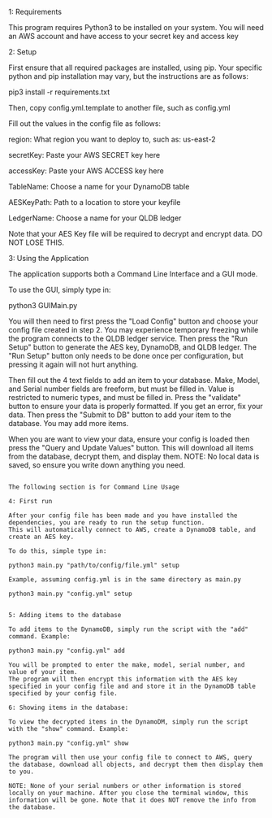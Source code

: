 1: Requirements

This program requires Python3 to be installed on your system.
You will need an AWS account and have access to your secret key and access key

2: Setup

First ensure that all required packages are installed, using pip. Your specific python and pip installation may vary, but the instructions are as follows:

pip3 install -r requirements.txt

Then, copy config.yml.template to another file, such as config.yml

Fill out the values in the config file as follows:



region: What region you want to deploy to, such as: us-east-2

secretKey: Paste your AWS SECRET key here

accessKey: Paste your AWS ACCESS key here

TableName: Choose a name for your DynamoDB table

AESKeyPath: Path to a location to store your keyfile

LedgerName: Choose a name for your QLDB ledger



Note that your AES Key file will be required to decrypt and encrypt data. DO NOT LOSE THIS.

3: Using the Application

The application supports both a Command Line Interface and a GUI mode.

To use the GUI, simply type in:

python3 GUIMain.py 

You will then need to first press the "Load Config" button and choose your config file created in step 2. You may experience temporary freezing while the program connects to the QLDB ledger service. Then press the "Run Setup" button to generate the AES key, DynamoDB, and QLDB ledger. The "Run Setup" button only needs to be done once per configuration, but pressing it again will not hurt anything.

Then fill out the 4 text fields to add an item to your database. Make, Model, and Serial number fields are freeform, but must be filled in. Value is restricted to numeric types, and must be filled in. Press the "validate" button to ensure your data is properly formatted. If you get an error, fix your data. Then press the "Submit to DB" button to add your item to the database. You may add more items. 

When you are want to view your data, ensure your config is loaded then press the "Query and Update Values" button. This will download all items from the database, decrypt them, and display them. NOTE: No local data is saved, so ensure you write down anything you need.


~~~~~~~~~~~~~~~~~~~~~~~~~~~~~~~~~~~~~~~~~~~~~~~~~~~~~~

The following section is for Command Line Usage

4: First run

After your config file has been made and you have installed the dependencies, you are ready to run the setup function.
This will automatically connect to AWS, create a DynamoDB table, and create an AES key.

To do this, simple type in:

python3 main.py "path/to/config/file.yml" setup

Example, assuming config.yml is in the same directory as main.py

python3 main.py "config.yml" setup


5: Adding items to the database

To add items to the DynamoDB, simply run the script with the "add" command. Example:

python3 main.py "config.yml" add

You will be prompted to enter the make, model, serial number, and value of your item.
The program will then encrypt this information with the AES key specified in your config file and and store it in the DynamoDB table specified by your config file.

6: Showing items in the database:

To view the decrypted items in the DynamoDM, simply run the script with the "show" command. Example:

python3 main.py "config.yml" show

The program will then use your config file to connect to AWS, query the database, download all objects, and decrypt them then display them to you.

NOTE: None of your serial numbers or other information is stored locally on your machine. After you close the terminal window, this information will be gone. Note that it does NOT remove the info from the database.